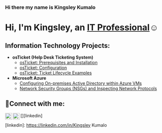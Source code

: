 ### Hi there my name is Kingsley Kumalo
<h1>Hi, I'm Kingsley, an <a href="https://linkedin.com/in/Kingsley Kumalo">IT Professional</a>☺</h1>
<h2> Information Technology Projects:</h2>

- <b>osTicket (Help Desk Ticketing System)</b>
  - [osTicket: Prerequisites and Installation](https://github.com/kumalo22/osticket-prereqs)
  - [osTicket: Configuration](https://github.com/kumalo22/post-install-config)
  - [osTicket: Ticket Lifecycle Examples](https://github.com/kumalo22/ticket-lifecycle)
- <b>Microsoft Azure</b>
  - [Configuring On-premises Active Directory within Azure VMs](https://github.com/kumalo22/configure-ad)
  - [Network Security Groups (NSGs) and Inspecting Network Protocols](https://github.com/kumalo22/azure-network-protocols)

<h2>🤳Connect with me:</h2>

[<img align="left" alt="Josh | LinkedIn" width="22px" src="https://cdn.jsdelivr.net/npm/simple-icons@v3/icons/linkedin.svg" />][linkedin]
[<img align="left" alt="Josh | Instagram" width="22px" src="https://cdn.jsdelivr.net/npm/simple-icons@v3/icons/instagram.svg" />][instagram]

[instagram]: https://www.instagram.com/kumalophotos
[linkedin]: https://linkedin.com/in/Kingsley Kumalo
